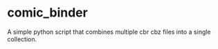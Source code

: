 # comic_binder
A simple python script that combines multiple cbr cbz files into a single collection. 
